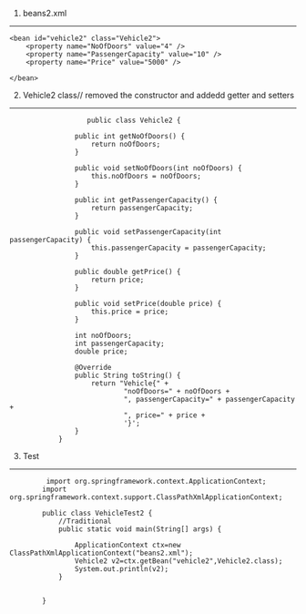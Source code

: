 
1. beans2.xml
----------------
<?xml version="1.0" encoding="UTF-8"?>
<beans xmlns="http://www.springframework.org/schema/beans"
       xmlns:xsi="http://www.w3.org/2001/XMLSchema-instance"
       xsi:schemaLocation="http://www.springframework.org/schema/beans
        https://www.springframework.org/schema/beans/spring-beans.xsd">

    <bean id="vehicle2" class="Vehicle2">
        <property name="NoOfDoors" value="4" />
        <property name="PassengerCapacity" value="10" />
        <property name="Price" value="5000" />

    </bean>


</beans>

2. Vehicle2 class// removed the constructor and addedd getter and setters
-----------
                       public class Vehicle2 {

                    public int getNoOfDoors() {
                        return noOfDoors;
                    }

                    public void setNoOfDoors(int noOfDoors) {
                        this.noOfDoors = noOfDoors;
                    }

                    public int getPassengerCapacity() {
                        return passengerCapacity;
                    }

                    public void setPassengerCapacity(int passengerCapacity) {
                        this.passengerCapacity = passengerCapacity;
                    }

                    public double getPrice() {
                        return price;
                    }

                    public void setPrice(double price) {
                        this.price = price;
                    }

                    int noOfDoors;
                    int passengerCapacity;
                    double price;

                    @Override
                    public String toString() {
                        return "Vehicle{" +
                                "noOfDoors=" + noOfDoors +
                                ", passengerCapacity=" + passengerCapacity +
                                ", price=" + price +
                                '}';
                    }
                }
 3. Test
 -------------------
             import org.springframework.context.ApplicationContext;
            import org.springframework.context.support.ClassPathXmlApplicationContext;

            public class VehicleTest2 {
                //Traditional
                public static void main(String[] args) {

                    ApplicationContext ctx=new ClassPathXmlApplicationContext("beans2.xml");
                    Vehicle2 v2=ctx.getBean("vehicle2",Vehicle2.class);
                    System.out.println(v2);
                }


            }

